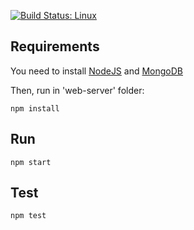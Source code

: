 [![Build Status: Linux](https://api.travis-ci.org/AI-Contester/web-server.svg?branch=testing-integration)](https://travis-ci.org/AI-Contester/web-server)   

## Requirements
You need to install [NodeJS](https://nodejs.org/) and [MongoDB](https://www.mongodb.com)

Then, run in 'web-server' folder:
``` console
npm install
```

## Run
``` console
npm start
```

## Test
``` console
npm test
```
